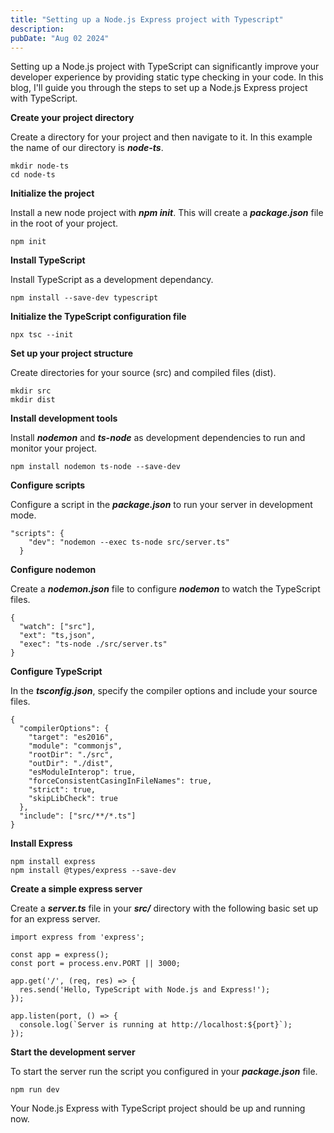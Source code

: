 ```yaml
---
title: "Setting up a Node.js Express project with Typescript"
description:
pubDate: "Aug 02 2024"
---
```


Setting up a Node.js project with TypeScript can significantly improve your developer experience by providing static type checking in your code. In this blog, I'll guide you through the steps to set up a Node.js Express project with TypeScript.

**Create your project directory**

Create a directory for your project and then navigate to it. In this example the name of our directory is **_node-ts_**.

```
mkdir node-ts
cd node-ts
```

**Initialize the project**

Install a new node project with **_npm init_**. This will create a **_package.json_** file in the root of your project.

```
npm init
```

**Install TypeScript**

Install TypeScript as a development dependancy.

```
npm install --save-dev typescript
```

**Initialize the TypeScript configuration file**

```
npx tsc --init
```

**Set up your project structure**

Create directories for your source (src) and compiled files (dist).

```
mkdir src
mkdir dist
```

**Install development tools**

Install **_nodemon_** and **_ts-node_** as development dependencies to run and monitor your project.

```
npm install nodemon ts-node --save-dev
```

**Configure scripts**

Configure a script in the **_package.json_** to run your server in development mode.

```
"scripts": {
    "dev": "nodemon --exec ts-node src/server.ts"
  }
```

**Configure nodemon**

Create a **_nodemon.json_** file to configure **_nodemon_** to watch the TypeScript files.

```
{
  "watch": ["src"],
  "ext": "ts,json",
  "exec": "ts-node ./src/server.ts"
}
```

**Configure TypeScript**

In the **_tsconfig.json_**, specify the compiler options and include your source files.

```
{
  "compilerOptions": {
    "target": "es2016",
    "module": "commonjs",
    "rootDir": "./src",
    "outDir": "./dist",
    "esModuleInterop": true,
    "forceConsistentCasingInFileNames": true,
    "strict": true,
    "skipLibCheck": true
  },
  "include": ["src/**/*.ts"]
}
```

**Install Express**

```
npm install express
npm install @types/express --save-dev
```

**Create a simple express server**

Create a **_server.ts_** file in your **_src/_** directory with the following basic set up for an express server.

```
import express from 'express';

const app = express();
const port = process.env.PORT || 3000;

app.get('/', (req, res) => {
  res.send('Hello, TypeScript with Node.js and Express!');
});

app.listen(port, () => {
  console.log(`Server is running at http://localhost:${port}`);
});

```

**Start the development server**

To start the server run the script you configured in your **_package.json_** file.

```
npm run dev
```

Your Node.js Express with TypeScript project should be up and running now.
